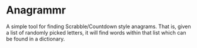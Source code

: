 # Anagrammr

A simple tool for finding Scrabble/Countdown style anagrams. That is, given a list of randomly picked letters, it will find words within that list which can be found in a dictionary.